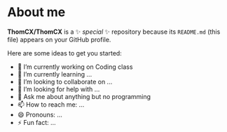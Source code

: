 # About me


**ThomCX/ThomCX** is a ✨ _special_ ✨ repository because its `README.md` (this file) appears on your GitHub profile.

Here are some ideas to get you started:

- 🔭 I’m currently working on Coding class
- 🌱 I’m currently learning ...
- 👯 I’m looking to collaborate on ...
- 🤔 I’m looking for help with ...
- 💬 Ask me about anything but no programming
- 📫 How to reach me: ...
- 😄 Pronouns: ...
- ⚡ Fun fact: ...


